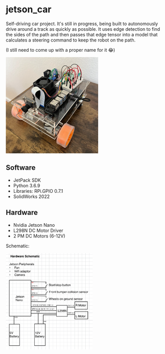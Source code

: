 # jetson_car

Self-driving car project. It's still in progress, being built to autonomously drive around a track as quickly as possible. It uses edge detection to find the sides of the path and then passes that edge tensor into a model that calculates a steering command to keep the robot on the path.

(I still need to come up with a proper name for it 😂)

<img src="misc/car.png" height="300">

## Software
- JetPack SDK
- Python 3.6.9
- Libraries: RPi.GPIO 0.7.1
- SolidWorks 2022

## Hardware
- Nvidia Jetson Nano
- L298N DC Motor Driver
- 2 PM DC Motors (6-12V)

Schematic:

<img src="misc/schematic.jpg" height="300">